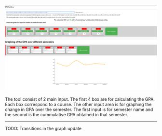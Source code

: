 ![Main View Image](./images/main_view.png)
---
The tool consist of 2 main input.
The first 4 box are for calculating the GPA. Each box correspond to a course. The other input area is for graphing the change in GPA over the semester. The first input is for semester name and the second is the cummulative GPA obtained in that semester. 
___
TODO:
Transitions in the graph update
